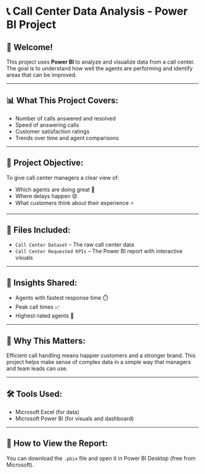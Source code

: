 # 📞 Call Center Data Analysis - Power BI Project

## 👋 Welcome!
This project uses **Power BI** to analyze and visualize data from a call center. The goal is to understand how well the agents are performing and identify areas that can be improved.

---

## 📊 What This Project Covers:
- Number of calls answered and resolved
- Speed of answering calls
- Customer satisfaction ratings
- Trends over time and agent comparisons

---

## 🎯 Project Objective:
To give call center managers a clear view of:
- Which agents are doing great 👏
- Where delays happen 😟
- What customers think about their experience ⭐

---

## 📁 Files Included:
- `Call Center Dataset` – The raw call center data
- `Call Center Requested KPIs` – The Power BI report with interactive visuals

---

## 🧠 Insights Shared:
- Agents with fastest response time ⏱️
- Peak call times 📈
- Highest-rated agents 🌟

---

## 💬 Why This Matters:
Efficient call handling means happier customers and a stronger brand. This project helps make sense of complex data in a simple way that managers and team leads can use.

---

## 🛠 Tools Used:
- Microsoft Excel (for data)
- Microsoft Power BI (for visuals and dashboard)

---

## 📌 How to View the Report:
You can download the `.pbix` file and open it in Power BI Desktop (free from Microsoft).

